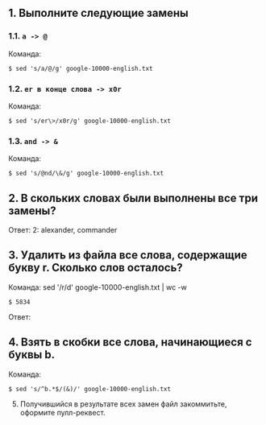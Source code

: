 ## 1. Выполните следующие замены

### 1.1. `a -> @`

Команда:
```
$ sed 's/a/@/g' google-10000-english.txt 
```

### 1.2. `er в конце слова -> x0r`

Команда:
```
$ sed 's/er\>/x0r/g' google-10000-english.txt 
```

### 1.3. `and -> &`

Команда:
```
$ sed 's/@nd/\&/g' google-10000-english.txt 
```

## 2. В скольких словах были выполнены все три замены?

Ответ: 2: alexander, commander

## 3. Удалить из файла все слова, содержащие букву r. Сколько слов осталось?

Команда: sed '/r/d' google-10000-english.txt | wc -w

```
$ 5834
```

Ответ:

## 4. Взять в скобки все слова, начинающиеся с буквы b.

Команда:

```
$ sed 's/^b.*$/(&)/' google-10000-english.txt
```

5. Получившийся в результате всех замен файл закоммитьте, оформите пулл-реквест.
